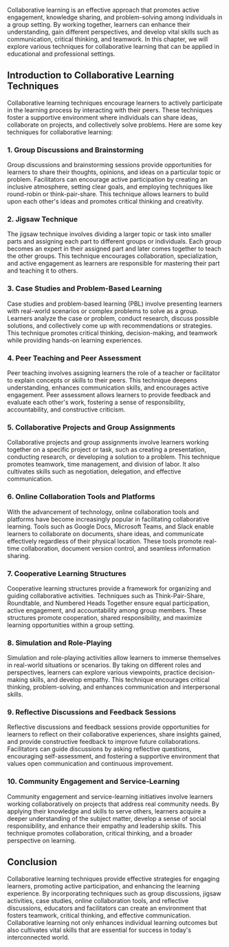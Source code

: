 
Collaborative learning is an effective approach that promotes active engagement, knowledge sharing, and problem-solving among individuals in a group setting. By working together, learners can enhance their understanding, gain different perspectives, and develop vital skills such as communication, critical thinking, and teamwork. In this chapter, we will explore various techniques for collaborative learning that can be applied in educational and professional settings.

Introduction to Collaborative Learning Techniques
-------------------------------------------------

Collaborative learning techniques encourage learners to actively participate in the learning process by interacting with their peers. These techniques foster a supportive environment where individuals can share ideas, collaborate on projects, and collectively solve problems. Here are some key techniques for collaborative learning:

### 1. Group Discussions and Brainstorming

Group discussions and brainstorming sessions provide opportunities for learners to share their thoughts, opinions, and ideas on a particular topic or problem. Facilitators can encourage active participation by creating an inclusive atmosphere, setting clear goals, and employing techniques like round-robin or think-pair-share. This technique allows learners to build upon each other's ideas and promotes critical thinking and creativity.

### 2. Jigsaw Technique

The jigsaw technique involves dividing a larger topic or task into smaller parts and assigning each part to different groups or individuals. Each group becomes an expert in their assigned part and later comes together to teach the other groups. This technique encourages collaboration, specialization, and active engagement as learners are responsible for mastering their part and teaching it to others.

### 3. Case Studies and Problem-Based Learning

Case studies and problem-based learning (PBL) involve presenting learners with real-world scenarios or complex problems to solve as a group. Learners analyze the case or problem, conduct research, discuss possible solutions, and collectively come up with recommendations or strategies. This technique promotes critical thinking, decision-making, and teamwork while providing hands-on learning experiences.

### 4. Peer Teaching and Peer Assessment

Peer teaching involves assigning learners the role of a teacher or facilitator to explain concepts or skills to their peers. This technique deepens understanding, enhances communication skills, and encourages active engagement. Peer assessment allows learners to provide feedback and evaluate each other's work, fostering a sense of responsibility, accountability, and constructive criticism.

### 5. Collaborative Projects and Group Assignments

Collaborative projects and group assignments involve learners working together on a specific project or task, such as creating a presentation, conducting research, or developing a solution to a problem. This technique promotes teamwork, time management, and division of labor. It also cultivates skills such as negotiation, delegation, and effective communication.

### 6. Online Collaboration Tools and Platforms

With the advancement of technology, online collaboration tools and platforms have become increasingly popular in facilitating collaborative learning. Tools such as Google Docs, Microsoft Teams, and Slack enable learners to collaborate on documents, share ideas, and communicate effectively regardless of their physical location. These tools promote real-time collaboration, document version control, and seamless information sharing.

### 7. Cooperative Learning Structures

Cooperative learning structures provide a framework for organizing and guiding collaborative activities. Techniques such as Think-Pair-Share, Roundtable, and Numbered Heads Together ensure equal participation, active engagement, and accountability among group members. These structures promote cooperation, shared responsibility, and maximize learning opportunities within a group setting.

### 8. Simulation and Role-Playing

Simulation and role-playing activities allow learners to immerse themselves in real-world situations or scenarios. By taking on different roles and perspectives, learners can explore various viewpoints, practice decision-making skills, and develop empathy. This technique encourages critical thinking, problem-solving, and enhances communication and interpersonal skills.

### 9. Reflective Discussions and Feedback Sessions

Reflective discussions and feedback sessions provide opportunities for learners to reflect on their collaborative experiences, share insights gained, and provide constructive feedback to improve future collaborations. Facilitators can guide discussions by asking reflective questions, encouraging self-assessment, and fostering a supportive environment that values open communication and continuous improvement.

### 10. Community Engagement and Service-Learning

Community engagement and service-learning initiatives involve learners working collaboratively on projects that address real community needs. By applying their knowledge and skills to serve others, learners acquire a deeper understanding of the subject matter, develop a sense of social responsibility, and enhance their empathy and leadership skills. This technique promotes collaboration, critical thinking, and a broader perspective on learning.

Conclusion
----------

Collaborative learning techniques provide effective strategies for engaging learners, promoting active participation, and enhancing the learning experience. By incorporating techniques such as group discussions, jigsaw activities, case studies, online collaboration tools, and reflective discussions, educators and facilitators can create an environment that fosters teamwork, critical thinking, and effective communication. Collaborative learning not only enhances individual learning outcomes but also cultivates vital skills that are essential for success in today's interconnected world.
